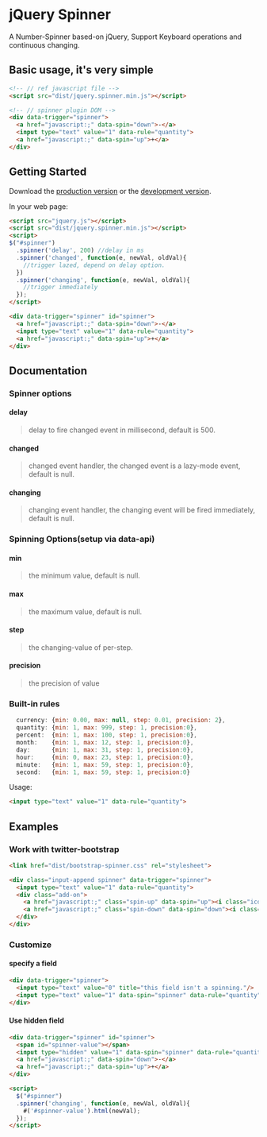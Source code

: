 # jQuery Spinner

A Number-Spinner based-on jQuery, Support Keyboard operations and continuous changing.

## Basic usage, it's very simple
```html
<!-- // ref javascript file -->
<script src="dist/jquery.spinner.min.js"></script>

<!-- // spinner plugin DOM -->
<div data-trigger="spinner">
  <a href="javascript:;" data-spin="down">-</a>
  <input type="text" value="1" data-rule="quantity">
  <a href="javascript:;" data-spin="up">+</a>
</div>
```

## Getting Started
Download the [production version][min] or the [development version][max].

[min]: https://raw.github.com/xixilive/jquery-spinner/master/dist/spinner.min.js
[max]: https://raw.github.com/xixilive/jquery-spinner/master/dist/spinner.js

In your web page:

```html
<script src="jquery.js"></script>
<script src="dist/jquery.spinner.min.js"></script>
<script>
$("#spinner")
  .spinner('delay', 200) //delay in ms
  .spinner('changed', function(e, newVal, oldVal){
    //trigger lazed, depend on delay option.
  })
  .spinner('changing', function(e, newVal, oldVal){
    //trigger immediately
  });
</script>

<div data-trigger="spinner" id="spinner">
  <a href="javascript:;" data-spin="down">-</a>
  <input type="text" value="1" data-rule="quantity">
  <a href="javascript:;" data-spin="up">+</a>
</div>
```

## Documentation
### Spinner options

#### delay
> delay to fire changed event in millisecond, default is 500.

#### changed
> changed event handler, the changed event is a lazy-mode event, default is null.

#### changing
> changing event handler, the changing event will be fired immediately, default is null.

### Spinning Options(setup via data-api)
#### min
> the minimum value, default is null.

#### max
> the maximum value, default is null.

#### step
> the changing-value of per-step.

#### precision
> the precision of value

### Built-in rules
```javascript
  currency: {min: 0.00, max: null, step: 0.01, precision: 2},
  quantity: {min: 1, max: 999, step: 1, precision:0},
  percent:  {min: 1, max: 100, step: 1, precision:0},
  month:    {min: 1, max: 12, step: 1, precision:0},
  day:      {min: 1, max: 31, step: 1, precision:0},
  hour:     {min: 0, max: 23, step: 1, precision:0},
  minute:   {min: 1, max: 59, step: 1, precision:0},
  second:   {min: 1, max: 59, step: 1, precision:0}
```
Usage:
```html
<input type="text" value="1" data-rule="quantity">
```

## Examples

### Work with twitter-bootstrap

```html
<link href="dist/bootstrap-spinner.css" rel="stylesheet">

<div class="input-append spinner" data-trigger="spinner">
  <input type="text" value="1" data-rule="quantity">
  <div class="add-on">
    <a href="javascript:;" class="spin-up" data-spin="up"><i class="icon-sort-up"></i></a>
    <a href="javascript:;" class="spin-down" data-spin="down"><i class="icon-sort-down"></i></a>
  </div>
</div>
```

### Customize

#### specify a field

```html
<div data-trigger="spinner">
  <input type="text" value="0" title="this field isn't a spinning."/>
  <input type="text" value="1" data-spin="spinner" data-rule="quantity" data-max="10">
</div>
```

#### Use hidden field

```html
<div data-trigger="spinner" id="spinner">
  <span id="spinner-value"></span>
  <input type="hidden" value="1" data-spin="spinner" data-rule="quantity" data-max="10">
  <a href="javascript:;" data-spin="down">-</a>
  <a href="javascript:;" data-spin="up">+</a>
</div>

<script>
  $("#spinner")
  .spinner('changing', function(e, newVal, oldVal){
    #('#spinner-value').html(newVal);
  });
</script>
```